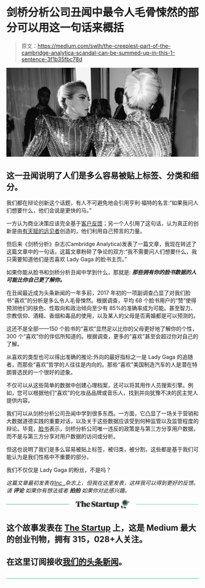 # 剑桥分析公司丑闻中最令人毛骨悚然的部分可以用这一句话来概括

> 原文：<https://medium.com/swlh/the-creepiest-part-of-the-cambridge-analytica-scandal-can-be-summed-up-in-this-1-sentence-3f1b35fbc78d>

![](img/f9cfad4ebb5cfa0237d4e1c198405831.png)

## 这一丑闻说明了人们是多么容易被贴上标签、分类和细分。

我们都在辩论创新这个话题，有人不可避免地会引用亨利·福特的名言:“如果我问人们想要什么，他们会说是更快的马。”

一方认为商业决策应该完全基于[客户反馈](https://www.inc.com/yazin-akkawi/why-awkward-silences-are-so-important-in-design.html)；另一个人引用了这句话，认为真正的创新是由[有天赋的远见者](https://www.inc.com/yazin-akkawi/4-highly-successful-ceos-say-this-is-what-drives-b.html)创造的，他们利用自己预言的力量。

但后来《剑桥分析》杂志(Cambridge Analytica)发表了一篇文章，我现在转述了这篇文章中的一句话，这篇文章粉碎了争论的双方:“我不需要问人们想要什么，我只需要知道他们是否喜欢 Lady Gaga 的脸书主页。”

如果你能从脸书和剑桥分析丑闻中学到什么，那就是: ***那些拥有你的脸书数据的人可能比你自己更了解你。***

在丑闻最近成为头条新闻的一年多前，2017 年初的一项副调查凸显了对我们脸书“喜欢”的分析是多么令人毛骨悚然。根据调查，平均 68 个脸书用户的“赞”使得预测他们的肤色、性取向和政治倾向至少有 85%的准确率成为可能。甚至智力、宗教信仰、酒精、香烟和毒品的使用，以及某人的父母是否离婚都是可以预测的。

这还不是全部——150 个脸书的“喜欢”显然足以比你的父母更好地了解你的个性，300 个“喜欢”你的伴侣所知道的。根据调查，更多的“喜欢”甚至会超过你对自己的了解。

从喜欢的类型也可以得出准确的推论:外向的最好指标之一是 Lady Gaga 的追随者，而那些“喜欢”哲学的人往往是内向的。那些“喜欢”美国制造汽车的人是潜在特朗普选民的一个很好的迹象。

不仅可以从这些简单的数据中创建心理档案，还可以将其用作人员搜索引擎。例如，您可以根据他们“喜欢”的化妆品品牌或音乐人，找到并向犹豫不决的民主党人提供内容。

我们可以从剑桥分析公司丑闻中学到很多东西。一方面，它凸显了一场关于营销和大数据道德实践的重要对话，以及关于这些数据应该受到何种监管以及监管程度的辩论。毕竟，[脸书](https://newsroom.fb.com/news/2018/03/suspending-cambridge-analytica/)表示，剑桥分析公司唯一违反的政策是与第三方分享用户数据，而不是与第三方分享对用户数据的访问或分析。

但这也说明了我们是多么容易被贴上标签，被归类，被分割，这些都是基于我们可能认为是我们性格中不重要的部分。

我们不仅仅是 Lady Gaga 的粉丝，不是吗？

*这篇文章最初发表在*[*Inc .*](https://www.inc.com/yazin-akkawi/the-key-lesson-from-cambridge-analytica-scandal-internet-knows-you-better-than-you-think.html)*杂志上，但我在这里发表，这样我可以得到更好的反馈。请* ***评论*** *如果你有想法或者* ***拍拍*** *如果你对此感兴趣。*

[![](img/308a8d84fb9b2fab43d66c117fcc4bb4.png)](https://medium.com/swlh)

## 这个故事发表在 [The Startup](https://medium.com/swlh) 上，这是 Medium 最大的创业刊物，拥有 315，028+人关注。

## 在这里订阅接收[我们的头条新闻](http://growthsupply.com/the-startup-newsletter/)。

[![](img/b0164736ea17a63403e660de5dedf91a.png)](https://medium.com/swlh)